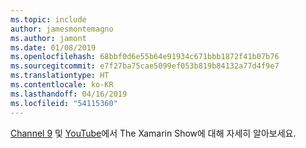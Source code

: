 ```yaml
---
ms.topic: include
author: jamesmontemagno
ms.author: jamont
ms.date: 01/08/2019
ms.openlocfilehash: 68bbf0d6e55b64e91934c671bbb1872f41b07b76
ms.sourcegitcommit: e7f27ba75cae5099ef053b819b84132a77d4f9e7
ms.translationtype: HT
ms.contentlocale: ko-KR
ms.lasthandoff: 04/16/2019
ms.locfileid: "54115360"
---
```

[Channel 9](https://channel9.msdn.com/Shows/XamarinShow) 및 [YouTube](https://www.youtube.com/playlist?list=PLlrxD0HtieHjcWsAFoFnPy6I0dn9fDOjS)에서 The Xamarin Show에 대해 자세히 알아보세요.
